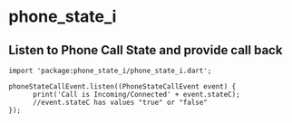 # phone_state_i

## Listen to Phone Call State and provide call back

```
import 'package:phone_state_i/phone_state_i.dart';

phoneStateCallEvent.listen((PhoneStateCallEvent event) {
      print('Call is Incoming/Connected' + event.stateC);
      //event.stateC has values "true" or "false"
});
```



